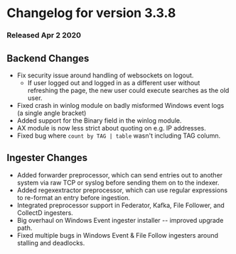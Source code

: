 # Changelog for version 3.3.8
  
### Released Apr 2 2020

## Backend Changes
* Fix security issue around handling of websockets on logout.
	- If user logged out and logged in as a different user without refreshing the page, the new user could execute searches as the old user.
* Fixed crash in winlog module on badly misformed Windows event logs (a single angle bracket)
* Added support for the Binary field in the winlog module.
* AX module is now less strict about quoting on e.g. IP addresses.
* Fixed bug where `count by TAG | table` wasn't including TAG column.

## Ingester Changes
* Added forwarder preprocessor, which can send entries out to another system via raw TCP or syslog before sending them on to the indexer.
* Added regexextractor preprocessor, which can use regular expressions to re-format an entry before ingestion.
* Integrated preprocessor support in Federator, Kafka, File Follower, and CollectD ingesters.
* Big overhaul on Windows Event ingester installer -- improved upgrade path.
* Fixed multiple bugs in Windows Event & File Follow ingesters around stalling and deadlocks.
